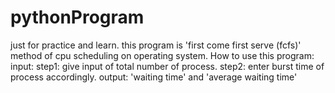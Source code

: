 # pythonProgram
just for practice and learn.
this program is 'first come first serve (fcfs)' method of cpu scheduling on operating system.
How to use this program:
  input:
step1: give input of total number of process.
step2: enter burst time of process accordingly.
  output:
'waiting time' and 'average waiting time'
